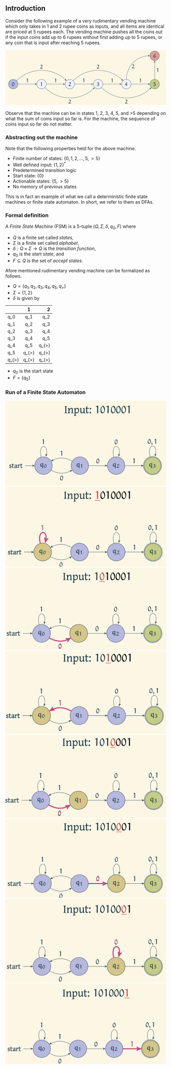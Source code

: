 ## Introduction

Consider the following example of a very rudimentary vending machine which only takes in 1 and 2 rupee coins as inputs, and all items are identical are priced at 5 rupees each. The vending machine pushes all the coins out if the input coins add up to 6 rupees without first adding up to 5 rupees, or any coin that is input after reaching 5 rupees.

![State diagram of a vending machine](images/VendingMachine.png)

Observe that the machine can be in states 1, 2, 3, 4, 5, and >5 depending on what the sum of coins input so far is. For the machine, the sequence of coins input so far do not matter.

### Abstracting out the machine

Note that the following properties held for the above machine.
- Finite number of states: $\{0,1,2, \ldots, 5, >5\}$
- Well defined input: $\{1,2\}^*$
- Predetermined transition logic
- Start state: $\{0\}$
- Actionable states: $\{5, >5\}$
- No memory of previous states

This is in fact an example of what we call a deterministic finite state machines or finite state automaton. In short, we refer to them as DFAs.

### Formal definition

A *Finite State Machine* (FSM) is a $5$-tuple $(Q, \Sigma, \delta, q_0, F)$ where
- $Q$ is a finite set called *states*,
- $\Sigma$ is a finite set called *alphabet*,
- $\delta: Q\times \Sigma \rightarrow Q$ is the *transition function*,
- $q_0$ is the *start state*, and
- $F\subseteq Q$ is the set of *accept states*.


Afore mentioned rudimentary vending machine can be formalized as follows.
- $Q = \{q_1, q_2, q_3, q_4, q_5, q_{>}\}$
- $\Sigma = \{1,2\}$
- $\delta$ is given by

| | 1 | 2 |
| :--- | :---: | ---:|
| q_0 | q_1 | q_2 |
| q_1 | q_2 | q_3|
| q_2 | q_3 | q_4|
| q_3 | q_4 | q_5|
| q_4 | q_5 | q_{>}|
| q_5 | q_{>} | q_{>}|
| q_{>} | q_{>} | q_{>}|

- $q_0$ is the start state
- $F = \{q_5\}$

<!-- ![Finite State Automata representing the vending machine](images/FormalVendingMachine.png) --->

### Run of a Finite State Automaton


![Automaton before it reads the given string](images/Step1.png)
![Automaton reads 1 and stays in $q_0$](images/Step2.png)
![Automaton reads 0 and moves to $q_1$](images/Step3.png)
![Automaton reads 1 and moves to $q_0$](images/Step4.png)
![Automaton reads 0 and moves to $q_1$](images/Step5.png)
![Automaton reads 0 and moves to $q_2$](images/Step6.png)
![Automaton reads 0 and stays in $q_2$](images/Step7.png)
![Automaton reads 1 and moves to $q_3$](images/Step8.png)




